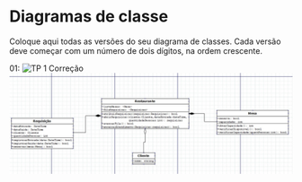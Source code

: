 # Diagramas de classe
Coloque aqui todas as versões do seu diagrama de classes. Cada versão deve começar com um número de dois dígitos, na ordem crescente.

01:
![TP 1](01-TrabalhoPráticoPOO.jpg)
Correção
<img src="./Diagrama Trabalho Pratico.jpeg">

